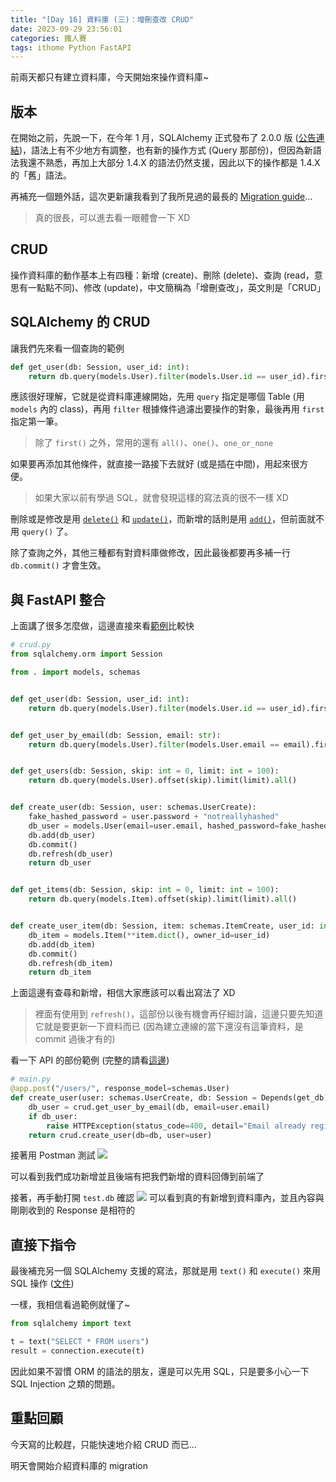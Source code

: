```yaml
---
title: "[Day 16] 資料庫 (三)：增刪查改 CRUD"
date: 2023-09-29 23:56:01
categories: 鐵人賽
tags: ithome Python FastAPI
---
```

前兩天都只有建立資料庫，今天開始來操作資料庫~
<!-- more -->

## 版本

在開始之前，先說一下，在今年 1 月，SQLAlchemy 正式發布了 2.0.0 版 ([公告連結](https://www.sqlalchemy.org/blog/2023/01/26/sqlalchemy-2.0.0-released/))，語法上有不少地方有調整，也有新的操作方式 (Query 那部份)，但因為新語法我還不熟悉，再加上大部分 1.4.X 的語法仍然支援，因此以下的操作都是 1.4.X 的「舊」語法。

再補充一個題外話，這次更新讓我看到了我所見過的最長的 [Migration guide](https://docs.sqlalchemy.org/en/20/changelog/migration_20.html)...

> 真的很長，可以進去看一眼體會一下 XD

## CRUD

操作資料庫的動作基本上有四種：新增 (create)、刪除 (delete)、查詢 (read，意思有一點點不同)、修改 (update)，中文簡稱為「增刪查改」，英文則是「CRUD」

## SQLAlchemy 的 CRUD

讓我們先來看一個查詢的範例
```python
def get_user(db: Session, user_id: int):
    return db.query(models.User).filter(models.User.id == user_id).first()
```

應該很好理解，它就是從資料庫連線開始，先用 `query` 指定是哪個 Table (用 `models` 內的 class)，再用 `filter` 根據條件過濾出要操作的對象，最後再用 `first` 指定第一筆。

> 除了 `first()` 之外，常用的還有 `all()`、`one()`、`one_or_none`

如果要再添加其他條件，就直接一路接下去就好 (或是插在中間)，用起來很方便。

> 如果大家以前有學過 SQL，就會發現這樣的寫法真的很不一樣 XD

刪除或是修改是用 [`delete()`](https://docs.sqlalchemy.org/en/14/orm/query.html#sqlalchemy.orm.Query.delete) 和 [`update()`](https://docs.sqlalchemy.org/en/14/orm/query.html#sqlalchemy.orm.Query.update)，而新增的話則是用 [`add()`](https://docs.sqlalchemy.org/en/20/orm/session_api.html#sqlalchemy.orm.Session.add)，但前面就不用 `query()` 了。

除了查詢之外，其他三種都有對資料庫做修改，因此最後都要再多補一行 `db.commit()` 才會生效。

## 與 FastAPI 整合

上面講了很多怎麼做，這邊直接來看[範例](https://fastapi.tiangolo.com/tutorial/sql-databases/#crud-utils)比較快

```python
# crud.py
from sqlalchemy.orm import Session

from . import models, schemas


def get_user(db: Session, user_id: int):
    return db.query(models.User).filter(models.User.id == user_id).first()


def get_user_by_email(db: Session, email: str):
    return db.query(models.User).filter(models.User.email == email).first()


def get_users(db: Session, skip: int = 0, limit: int = 100):
    return db.query(models.User).offset(skip).limit(limit).all()


def create_user(db: Session, user: schemas.UserCreate):
    fake_hashed_password = user.password + "notreallyhashed"
    db_user = models.User(email=user.email, hashed_password=fake_hashed_password)
    db.add(db_user)
    db.commit()
    db.refresh(db_user)
    return db_user


def get_items(db: Session, skip: int = 0, limit: int = 100):
    return db.query(models.Item).offset(skip).limit(limit).all()


def create_user_item(db: Session, item: schemas.ItemCreate, user_id: int):
    db_item = models.Item(**item.dict(), owner_id=user_id)
    db.add(db_item)
    db.commit()
    db.refresh(db_item)
    return db_item
```

上面這邊有查尋和新增，相信大家應該可以看出寫法了 XD

> 裡面有使用到 `refresh()`，這部份以後有機會再仔細討論，這邊只要先知道它就是要更新一下資料而已 (因為建立連線的當下還沒有這筆資料，是 commit 過後才有的)

看一下 API 的部份範例 (完整的請看[這邊](https://fastapi.tiangolo.com/tutorial/sql-databases/#main-fastapi-app))

```python
# main.py
@app.post("/users/", response_model=schemas.User)
def create_user(user: schemas.UserCreate, db: Session = Depends(get_db)):
    db_user = crud.get_user_by_email(db, email=user.email)
    if db_user:
        raise HTTPException(status_code=400, detail="Email already registered")
    return crud.create_user(db=db, user=user)
```

接著用 Postman 測試
![](https://firebasestorage.googleapis.com/v0/b/images-7e754.appspot.com/o/ithome%2F16_postman_1.PNG?alt=media&token=a4a360d9-786c-49ea-89fa-737227253750)

可以看到我們成功新增並且後端有把我們新增的資料回傳到前端了

接著，再手動打開 `test.db` 確認
![](https://firebasestorage.googleapis.com/v0/b/images-7e754.appspot.com/o/ithome%2F16_sqlite_1.PNG?alt=media&token=4c1d126a-416a-4f57-92ec-49ea3566194e)
可以看到真的有新增到資料庫內，並且內容與剛剛收到的 Response 是相符的

## 直接下指令
最後補充另一個 SQLAlchemy 支援的寫法，那就是用 `text()` 和 `execute()` 來用 SQL 操作 ([文件](https://docs.sqlalchemy.org/en/20/core/sqlelement.html#sqlalchemy.sql.expression.text))

一樣，我相信看過範例就懂了~

```python
from sqlalchemy import text

t = text("SELECT * FROM users")
result = connection.execute(t)
```

因此如果不習慣 ORM 的語法的朋友，還是可以先用 SQL，只是要多小心一下 SQL Injection 之類的問題。

## 重點回顧

今天寫的比較趕，只能快速地介紹 CRUD 而已...

明天會開始介紹資料庫的 migration
